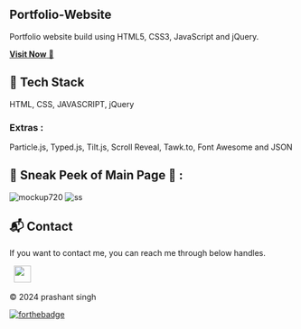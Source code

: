 ## Portfolio-Website
Portfolio website build using HTML5, CSS3, JavaScript and jQuery.

<a href="https://prashantcse.netlify.app/" target="_blank">**Visit Now** 🚀</a>


## 📌 Tech Stack
HTML, CSS, JAVASCRIPT, jQuery 

### Extras : 
Particle.js, Typed.js, Tilt.js, Scroll Reveal, Tawk.to, Font Awesome and JSON

## 📌 Sneak Peek of Main Page 🙈 :
![mockup720](https://user-images.githubusercontent.com/64949957/124947013-1f682080-e02d-11eb-977e-df3bbd4fa838.png)
![ss](https://user-images.githubusercontent.com/64949957/159113640-d92665a8-f614-42b3-8456-66b97fc2e651.png)


<h2>📬 Contact</h2>


If you want to contact me, you can reach me through below handles.

&nbsp;&nbsp;<a href="https://www.linkedin.com/in/prashant-cse/"><img src="https://www.felberpr.com/wp-content/uploads/linkedin-logo.png" width="30"></img></a>

© 2024 prashant singh


[![forthebadge](https://forthebadge.com/images/badges/built-with-love.svg)](https://forthebadge.com)
